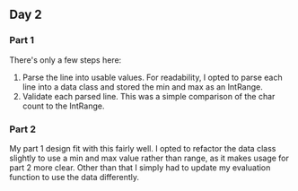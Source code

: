 ## Day 2
### Part 1
There's only a few steps here:
1. Parse the line into usable values. For readability, I opted to parse each line into a data 
class and stored the min and max as an IntRange.
2. Validate each parsed line. This was a simple comparison of the char count to the IntRange.

### Part 2
My part 1 design fit with this fairly well. I opted to refactor the data class
slightly to use a min and max value rather than range, as it makes usage for part 2
more clear. Other than that I simply had to update my evaluation function to use
the data differently.